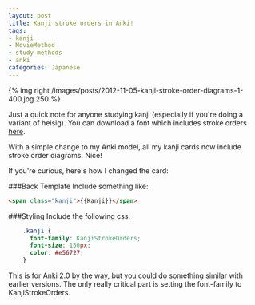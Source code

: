 ```yaml
---
layout: post
title: Kanji stroke orders in Anki!
tags:
- kanji
- MovieMethod
- study methods
- anki
categories: Japanese
---
```

{% img right /images/posts/2012-11-05-kanji-stroke-order-diagrams-1-400.jpg 250 %}

Just a quick note for anyone studying kanji (especially if you're doing a variant of heisig). You can download a font which includes stroke orders [here](http://www.nihilist.org.uk/).

With a simple change to my Anki model, all my kanji cards now include stroke order diagrams. Nice!

If you're curious, here's how I changed the card:

###Back Template
Include something like:

``` html 
<span class="kanji">{{Kanji}}</span>
```
    

###Styling
Include the following css:

``` css
    .kanji {
      font-family: KanjiStrokeOrders;
      font-size: 150px;
      color: #e56727;
    }
```

This is for Anki 2.0 by the way, but you could do something similar with
earlier versions. The only really critical part is setting the font-family to
KanjiStrokeOrders.

